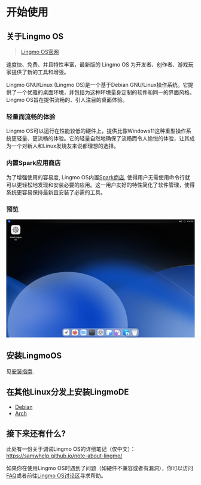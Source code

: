 # 开始使用

## 关于Lingmo OS
> [Lingmo OS官网](https://lingmo.org/)

速度快、免费、并且特性丰富，最新版的 Lingmo OS 为开发者、创作者、游戏玩家提供了新的工具和增强。

Lingmo GNU/Linux (Lingmo OS)是一个基于Debian GNU/Linux操作系统。它提供了一个优雅的桌面环境，并包括为这种环境量身定制的软件和同一的界面风格。Lingmo OS旨在提供流畅的、引人注目的桌面体验。

### 轻量而流畅的体验
Lingmo OS可以运行在性能较低的硬件上，提供比像Windows11这种重型操作系统更轻量、更流畅的体验。它的轻量自然地确保了流畅而令人愉悦的体验，让其成为一个对新人和Linux发烧友来说都理想的选择。

### 内置Spark应用商店
为了增强使用的容易度, Lingmo OS内置[Spark商店](https://gitee.com/deepin-community-store/spark-store/), 使得用户无需使用命令行就可以更轻松地发现和安装必要的应用。这一用户友好的特性简化了软件管理，使得系统更容易保持最新且安装了必需的工具。

### 预览
![LingmoOS](../assets/about/desktop.webp)

## 安装LingmoOS
见[安装指南](installation-guide).

## 在其他Linux分发上安装LingmoDE
- [Debian](faq#are-there-any-lingmode-packages-for-debian-12)
- [Arch](https://aur.archlinux.org/packages?SeB=m&K=chun-awa)

## 接下来还有什么?
此处有一份关于调试Lingmo OS的详细笔记（仅中文）：<https://samwhelp.github.io/note-about-lingmo/>

如果你在使用Lingmo OS时遇到了问题（如硬件不兼容或者有漏洞），你可以访问[FAQ](faq)或者前往[Lingmo OS讨论区](https://github.com/orgs/LingmoOS/discussions)寻求帮助。
